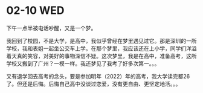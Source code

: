 # 02-10 WED

下午一点半被电话吵醒，又是一个梦。

我回到了校园，不是大学，是高中，我似乎曾经在梦里遇见过它。那是深圳的一所学校，我和表姐一起坐公交车上学。在那个梦里，我应该还在上小学，同学们洋溢着天真的笑容，对美好的事物深信不疑。这次梦里，我是在高中，准备高考，这所学校又搬到了广州？一模一样。我还梦见了我考了好多次第一。。。

又有退学回去高考的念头，要是参加明年（2022）年的高考，我大学读完都26 了。但还是后悔。后悔自己高中没谈过恋爱，没有更自由、更坚定地活。。。

